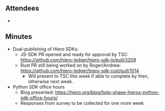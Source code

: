 ## Attendees

- 

## Minutes

- Dual-publishing of Hiero SDKs:
    - JS-SDK PR opened and ready for approval by TSC: https://github.com/hiero-ledger/hiero-sdk-js/pull/3209
    - Rust PR still being worked on by Roger/Andrew: https://github.com/hiero-ledger/hiero-sdk-rust/pull/1014
        - Will present to TSC this week if able to complete by then, otherwise next week.
- Python SDK office hours
    - Blog presented: https://hiero.org/blog/help-shape-hieros-python-sdk-office-hours/
    - Responses from survey to be collected for one more week
